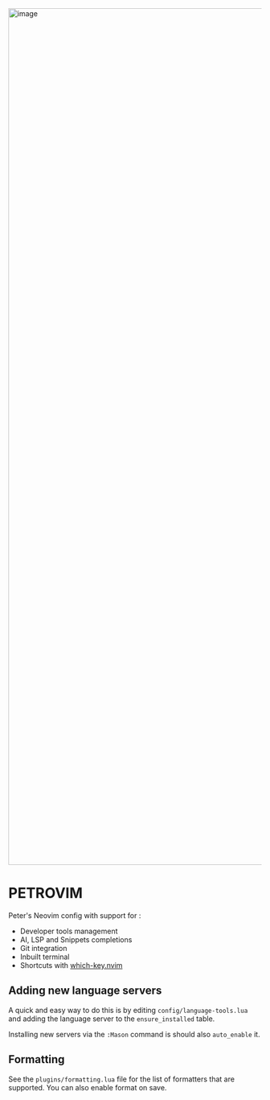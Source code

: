 <img width="2660" height="1702" alt="image" src="https://github.com/user-attachments/assets/330822a3-d952-4541-a267-1fefb5601638" />


# PETROVIM

Peter's Neovim config with support for :

- Developer tools management
- AI, LSP and Snippets completions
- Git integration
- Inbuilt terminal
- Shortcuts with [which-key.nvim](https://github.com/folke/which-key.nvim)


## Adding new language servers

A quick and easy way to do this is by editing `config/language-tools.lua` and adding the language server to the `ensure_installed` table.

Installing new servers via the `:Mason` command is should also `auto_enable` it.


## Formatting

See the `plugins/formatting.lua` file for the list of formatters that are supported. You can also enable format on save.

